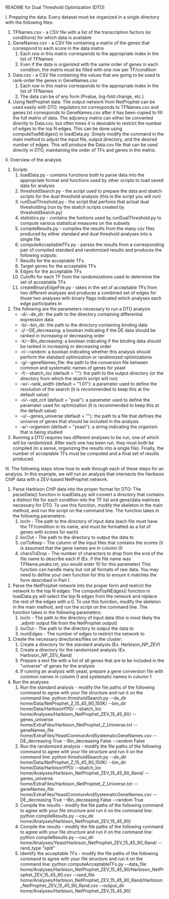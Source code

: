 README for Dual Threshold Optimization (DTO)


I. Prepping the data:
Every dataset must be organized in a single directory with the following files:
1. TFNames.csv - a CSV file with a list of the transcription factors (or conditions) for which data is available
2. GeneNames.csv - a CSV file containing a matrix of the genes that correspond to each score in the data matrix
   1. Each row in this matrix corresponds to the appropriate index in the list of TFNames
   2. Even if the data is organized with the same order of genes in each condition, the matrix must be filled with one row per TF/condition
3. Data.csv - a CSV file containing the values that are going to be used to rank-order the genes in GeneNames.csv
   1. Each row in this matrix corresponds to the appropriate index in the list of TFNames
   2. The data can be of any form (Pvalue, log-fold change, etc.)
4. Using NetProphet data:
	The output network from NetProphet can be used easily with DTO. regulators.txt corresponds to TFNames.csv and genes.txt corresponds to GeneNames.csv after it has been copied to fill the full matrix of data. The adjcency matrix can either be converted directly to Data.csv, but often times it is desirable to restrict the number of edges to the top N edges. This can be done using computeTopNEdges() in loadData.py. Simply modify the command in the main method to adjust the input file, output directory, and the desired number of edges. This will produce the Data.csv file that can be used directly in DTO, maintaining the order of TFs and genes in the matrix. 

II. Overview of the analysis
1. Scripts
   1. loadData.py - contains functions both to parse data into the appropriate format and functions used by other scripts to load saved data for analysis
   2. thresholdSearch.py - the script used to prepare the data and sbatch scripts for the dual threshold analysis (this is the script you will run)
   3. runDualThreshold.py - the script that perfoms that actual dual thresholding (run by the sbatch scripts created by thresholdSearch.py)
   4. statistics.py - contains the funtions used by runDualThreshold.py to compute various statistical measures on the subsets
   5. compileResults.py - compiles the results from the many csv files produced by either standard and dual threshold analyses into a single file
   6. computeAcceptableTFs.py - parses the results from a corresponding pair of compiled standard and randomized results and produces the following outputs:
    1. Results for the acceptable TFs 
    2. Target genes for the acceptable TFs
    3. Edges for the acceptable TFs
    4. Cutoffs for each TF from the randomizations used to determine the set of acceptable TFs
   7. createBinaryEdgeFile.py - takes in the set of acceptable TFs from two different analyses and produces a combined set of edges for those two analyses with binary flags indicated which analyses each edge participates in
2. The following are the parameters necessary to run a DTO analysis
   * -d/--de_dir: the path to the directory containing differential expression data
   * -b/--bin_dir: the path to the directory containing binding data
   * -j/--DE_decreasing: a boolean indicating if the DE data should be ranked in increasing or decreasing order
   * -k/--Bin_decreasing: a boolean indicating if the binding data should be ranked in increasing or decreasing order
   * -r/--random: a boolean indicating whether this analysis should perform the standard optimization or randomized optimizations
   * -g/--geneNames_file: the path to the conversion file between common and systematic names of genes for yeast
   * -f/--sbatch_loc (default = "."): the path to the output directory (or the directory from which the sbatch script will run)
   * -w/--rank_width (default = "1.01"): a parameter used to define the resolution of the search (it is recommended to keep this at the default value)
   * -o/--opt_crit (default = "pval"): a parameter used to define the paramater used for optimization (it is recommended to keep this at the default value)
   * -u/--genes_universe (default = ""): the path to a file that defines the universe of genes that should be included in the analysis
   * -a/--organism (default = "yeast"): a string indicating the organism that is being studied
3. Running a DTO requires two different analyses to be run, one of which will be randomized. After each one has been run, they must both be compiled (in a sense, organizing the results into a single file). Finally, the number of acceptable TFs must be computed and a final set of results produced.

III. The following steps show how to walk through each of these steps for an analysis. In this example, we will run an analysis that intersects the Harbison ChIP data with a ZEV-based NetProphet network.
1. Parse Harbison ChIP data into the proper format for DTO:
	The parseData() function in loadData.py will convert a directory that contains a distinct file for each condition into the TF list and gene/data matrices necessary for DTO. To use this function, modify the skeleton in the main method, and run the script on the command line. The function takes in the following parameters:
   1. locIn - The path to the directory of input data (each file must have the TF/condition in its name, and must be formatted as a list of genes with scores for each)
   2. locOut - The path to the directory to output the data to
   3. colToKeep - The column of the input files that contains the scores (it is assumed that the gene names are in column 0)
   4. charsToDrop - The number of characters to drop from the end of the file name to describe each tf (Ex. if the file name was TFName.peaks.txt, you would enter 10 for this parameter)
This function can handle many but not all formats of raw data. You may need to define your own function for this to ensure it matches the form described in Part I.
2. Parse the NetProphet network into the proper form and restrict the network to the top N edges:
	The computeTopNEdges() function in loadData.py will select the top N edges from the network and replace the rest of the edges with a 0. To use this function, modify the skeleton in the main method, and run the script on the command line. The function takes in the following parameters:
   1. locIn - The path to the directory of input data (this is most likely the .adjmtr output file from the NetProphet output)
   2. locOut - The path to the directory to output the data to
   3. numEdges - The number of edges to restrict the network to
3. Create the necessary directories/files on the cluster:
   1. Create a directory for the standard analysis (Ex. Harbison_NP_ZEV)
   2. Create a directory for the randomized analysis (Ex. Harbison_NP_ZEV_Rand)
   3. Prepare a text file with a list of all genes that are to be included in the "universe" of genes for the analysis
   4. If running an analysis with yeast, prepare a gene conversion file with common names in column 0 and systematic names in column 1
4. Run the analyses:
   1. Run the standard analysis - modify the file paths of the following command to agree with your file structure and run it on the command line:
	python thresholdSearch.py --de_dir home/Data/NetProphet_Z_15_45_90_150K/ --bin_dir home/Data/HarbisonYPD/ --sbatch_loc home/Analyses/Harbison_NetProphet_ZEV_15_45_90/ --genes_universe home/ExtraFiles/Harbison_NetProphet_Z_Universe.txt --geneNames_file home/ExtraFiles/YeastCommonAndSystematicGeneNames.csv --DE_decreasing True --Bin_decreasing False --random False
   2. Run the randomized analysis - modify the file paths of the following command to agree with your file structure and run it on the command line:
	python thresholdSearch.py --de_dir home/Data/NetProphet_Z_15_45_90_150K/ --bin_dir home/Data/HarbisonYPD/ --sbatch_loc home/Analyses/Harbison_NetProphet_ZEV_15_45_90_Rand/ --genes_universe home/ExtraFiles/Harbison_NetProphet_Z_Universe.txt --geneNames_file home/ExtraFiles/YeastCommonAndSystematicGeneNames.csv --DE_decreasing True --Bin_decreasing False --random True
   3. Compile the results - modify the file paths of the following command to agree with your file structure and run it on the command line:
	python compileResults.py --csv_dir home/Analyses/Harbison_NetProphet_ZEV_15_45_90/
   4. Compile the results - modify the file paths of the following command to agree with your file structure and run it on the command line:
	python compileResults.py --csv_dir home/Analyses/Yeast/Harbison_NetProphet_ZEV_15_45_90_Rand/ --rand_type "split"
   5. Identify the acceptable TFs - modify the file paths of the following command to agree with your file structure and run it on the command line:
	python computeAcceptableTFs.py --data_file home/Analyses/Harbison_NetProphet_ZEV_15_45_90/Harbison_NetProphet_ZEV_15_45_90.csv --rand_file home/Analyses/Harbison_NetProphet_ZEV_15_45_90_Rand/Harbison_NetProphet_ZEV_15_45_90_Rand.csv --output_dir home/Analyses/Harbison_NetProphet_ZEV_15_45_90/

